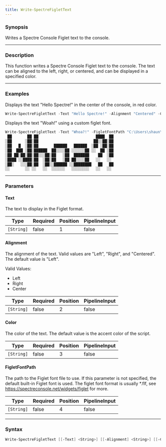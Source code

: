 ```yaml
---
title: Write-SpectreFigletText
---
```








### Synopsis
Writes a Spectre Console Figlet text to the console.



---


### Description

This function writes a Spectre Console Figlet text to the console. The text can be aligned to the left, right, or centered, and can be displayed in a specified color.



---


### Examples
Displays the text "Hello Spectre!" in the center of the console, in red color.

```powershell
Write-SpectreFigletText -Text "Hello Spectre!" -Alignment "Centered" -Color "Red"
```
Displays the text "Woah!" using a custom figlet font.

```powershell
Write-SpectreFigletText -Text "Whoa?!" -FigletFontPath "C:\Users\shaun\Downloads\3d.flf"
 ██       ██ ██                          ████  ██
░██      ░██░██                         ██░░██░██
░██   █  ░██░██       ██████   ██████  ░██ ░██░██
░██  ███ ░██░██████  ██░░░░██ ░░░░░░██ ░░  ██ ░██
░██ ██░██░██░██░░░██░██   ░██  ███████    ██  ░██
░████ ░░████░██  ░██░██   ░██ ██░░░░██   ░░   ░░
░██░   ░░░██░██  ░██░░██████ ░░████████   ██   ██
░░       ░░ ░░   ░░  ░░░░░░   ░░░░░░░░   ░░   ░░
```


---


### Parameters
#### **Text**

The text to display in the Figlet format.






|Type      |Required|Position|PipelineInput|
|----------|--------|--------|-------------|
|`[String]`|false   |1       |false        |



#### **Alignment**

The alignment of the text. Valid values are "Left", "Right", and "Centered". The default value is "Left".



Valid Values:

* Left
* Right
* Center






|Type      |Required|Position|PipelineInput|
|----------|--------|--------|-------------|
|`[String]`|false   |2       |false        |



#### **Color**

The color of the text. The default value is the accent color of the script.






|Type      |Required|Position|PipelineInput|
|----------|--------|--------|-------------|
|`[String]`|false   |3       |false        |



#### **FigletFontPath**

The path to the Figlet font file to use. If this parameter is not specified, the default built-in Figlet font is used.
The figlet font format is usually *.flf, see https://spectreconsole.net/widgets/figlet for more.






|Type      |Required|Position|PipelineInput|
|----------|--------|--------|-------------|
|`[String]`|false   |4       |false        |





---


### Syntax
```powershell
Write-SpectreFigletText [[-Text] <String>] [[-Alignment] <String>] [[-Color] <String>] [[-FigletFontPath] <String>] [<CommonParameters>]
```
